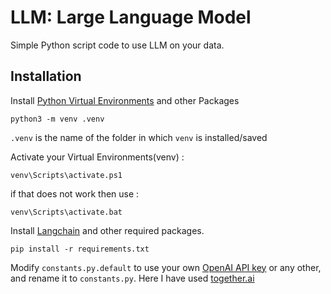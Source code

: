 # LLM: Large Language Model

Simple Python script code to use LLM on your data.

## Installation

Install [Python Virtual Environments](https://docs.python.org/3/tutorial/venv.html#introduction) and other Packages

```
python3 -m venv .venv
```
`.venv` is the name of the folder in which `venv` is installed/saved

Activate your Virtual Environments(venv) :
```
venv\Scripts\activate.ps1
```
if that does not work then use :

```
venv\Scripts\activate.bat
```

Install [Langchain](https://github.com/hwchase17/langchain) and other required packages.
```
pip install -r requirements.txt
```

Modify `constants.py.default` to use your own [OpenAI API key](https://platform.openai.com/account/api-keys) or any other, and rename it to `constants.py`. Here I have used [together.ai](https://api.together.xyz/models) 
